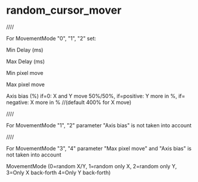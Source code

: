 # random_cursor_mover
////

For MovementМode "0", "1", "2" set:

Min Delay (ms)

Max Delay (ms)

Min pixel move

Max pixel move

Axis bias (%) if=0: X and Y move 50%/50%, if=positive: Y more in %, if= negative: X more in % //(default 400% for X move)

////

For MovementМode "1", "2" parameter "Axis bias" is not taken into account

////

For MovementМode "3", "4" parameter "Max pixel move" and "Axis bias" is not taken into account

MovementМode (0=random X/Y, 1=random only X, 2=random only Y, 3=Only X back-forth 4=Only Y back-forth)
